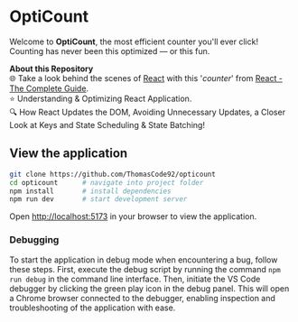 # OptiCount

Welcome to **OptiCount**, the most efficient counter you'll ever click! Counting has never been this optimized — or this fun.

**About this Repository**<br />
🌐 Take a look behind the scenes of [React](https://react.dev/) with this '_counter_' from [React - The Complete Guide](https://www.udemy.com/course/react-the-complete-guide-incl-redux/).<br />
⭐ Understanding & Optimizing React Application.<br />
🔍 How React Updates the DOM, Avoiding Unnecessary Updates, a Closer Look at Keys and State Scheduling & State Batching!

## View the application

```bash
git clone https://github.com/ThomasCode92/opticount
cd opticount      # navigate into project folder
npm install       # install dependencies
npm run dev       # start development server
```

Open [http://localhost:5173](http://localhost:5173) in your browser to view the application.

### Debugging

To start the application in debug mode when encountering a bug, follow these steps. First, execute the debug script by running the command `npm run debug` in the command line interface. Then, initiate the VS Code debugger by clicking the green play icon in the debug panel. This will open a Chrome browser connected to the debugger, enabling inspection and troubleshooting of the application with ease.
